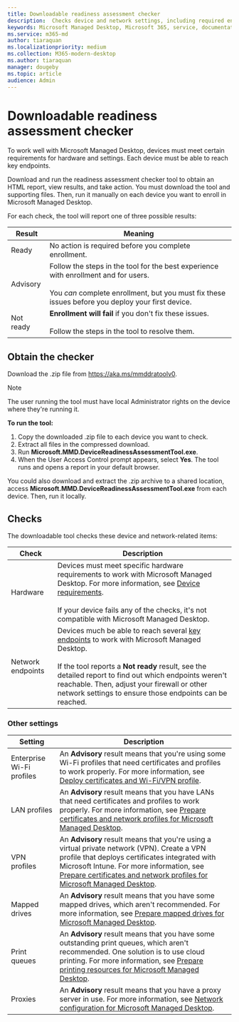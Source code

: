 ```yaml
---
title: Downloadable readiness assessment checker
description:  Checks device and network settings, including required endpoints
keywords: Microsoft Managed Desktop, Microsoft 365, service, documentation
ms.service: m365-md
author: tiaraquan
ms.localizationpriority: medium
ms.collection: M365-modern-desktop
ms.author: tiaraquan
manager: dougeby
ms.topic: article
audience: Admin
---
```



# Downloadable readiness assessment checker

To work well with Microsoft Managed Desktop, devices must meet certain requirements for hardware and settings. Each device must be able to reach key endpoints.

Download and run the readiness assessment checker tool to obtain an HTML report, view results, and take action. You must download the tool and supporting files. Then, run it manually on each device you want to enroll in Microsoft Managed Desktop.

For each check, the tool will report one of three possible results:

| Result | Meaning |
| ----- | ----- |
| Ready | No action is required before you complete enrollment. |
| Advisory | Follow the steps in the tool for the best experience with enrollment and for users. <br><br> You *can* complete enrollment, but you must fix these issues before you deploy your first device. |
| Not ready | **Enrollment will fail** if you don't fix these issues. <br><br> Follow the steps in the tool to resolve them. |

## Obtain the checker

Download the .zip file from https://aka.ms/mmddratoolv0.

> [!NOTE]
> The user running the tool must have local Administrator rights on the device where they're running it.

**To run the tool:**

1. Copy the downloaded .zip file to each device you want to check.
2. Extract all files in the compressed download.
3. Run **Microsoft.MMD.DeviceReadinessAssessmentTool.exe**.
4. When the User Access Control prompt appears, select **Yes**. The tool runs and opens a report in your default browser.

You could also download and extract the .zip archive to a shared location, access **Microsoft.MMD.DeviceReadinessAssessmentTool.exe** from each device. Then, run it locally.

## Checks

The downloadable tool checks these device and network-related items:

| Check | Description |
| ----- | ----- |
| Hardware | Devices must meet specific hardware requirements to work with Microsoft Managed Desktop. For more information, see [Device requirements](../service-description/device-requirements.md). <br><br> If your device fails any of the checks, it's not compatible with Microsoft Managed Desktop. |
| Network endpoints | Devices much be able to reach several [key endpoints](network.md) to work with Microsoft Managed Desktop. <br><br> If the tool reports a **Not ready** result, see the detailed report to find out which endpoints weren't reachable. Then, adjust your firewall or other network settings to ensure those endpoints can be reached. |

### Other settings

| Setting | Description |
| ----- | ----- |
| Enterprise Wi-Fi profiles | An **Advisory** result means that you're using some Wi-Fi profiles that need certificates and profiles to work properly. For more information, see [Deploy certificates and Wi-Fi/VPN profile](certs-wifi-lan.md#deploy-certificates-and-wi-fivpn-profile). |
| LAN profiles | An **Advisory** result means that you have LANs that need certificates and profiles to work properly. For more information, see [Prepare certificates and network profiles for Microsoft Managed Desktop](certs-wifi-lan.md). |
| VPN profiles | An **Advisory** result means that you're using a virtual private network (VPN). Create a VPN profile that deploys certificates integrated with Microsoft Intune. For more information, see [Prepare certificates and network profiles for Microsoft Managed Desktop](certs-wifi-lan.md). |
| Mapped drives | An **Advisory** result means that you have some mapped drives, which aren't recommended. For more information, see [Prepare mapped drives for Microsoft Managed Desktop](mapped-drives.md). |
| Print queues | An **Advisory** result means that you have some outstanding print queues, which aren't recommended. One solution is to use cloud printing. For more information, see [Prepare printing resources for Microsoft Managed Desktop](printing.md). |
| Proxies | An **Advisory** result means that you have a proxy server in use. For more information, see [Network configuration for Microsoft Managed Desktop](network.md). |

